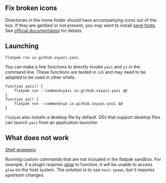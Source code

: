 ## Fix broken icons

Directories in the home folder should have accompanying icons out of the box. If they are garbled or not present, you may want to install [nerd-fonts](https://www.nerdfonts.com/). See [official documentation](https://yazi-rs.github.io/docs/faq#dont-like-nerd-fonts) for details. 

## Launching

```shell
flatpak run io.github.sxyazi.yazi
```

You can make a few functions to directly invoke `yazi` and `yz` in the command line. These functions are tested in `zsh` and may need to be adapted to be used in other shells.
```shell
function yazi() {
    flatpak run --command=yazi io.github.sxyazi.yazi $@
}
function ya() {
    flatpak run --command=ya io.github.sxyazi.yazi $@
}
```

`flatpak` also installs a desktop file by default. DEs that support desktop files can launch `yazi` from an application launcher.

## What does not work

[Shell wrappers](https://yazi-rs.github.io/docs/quick-start#shell-wrapper)

Running custom commands that are not included in the flatpak sandbox. For example, if a plugin requires [glow](https://github.com/charmbracelet/glow) to function, it will be unable to access `glow` on the host system. The solution is to use `host-spawn`, but it requires upstream changes.
